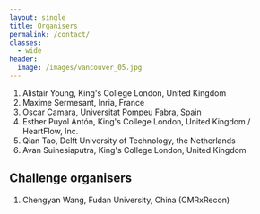 ```yaml
---
layout: single
title: Organisers
permalink: /contact/
classes:
  - wide
header:
  image: /images/vancouver_05.jpg
---
```


1. Alistair Young, King's College London, United Kingdom
2. Maxime Sermesant, Inria, France
3. Oscar Camara, Universitat Pompeu Fabra, Spain
4. Esther Puyol Antón, King's College London, United Kingdom / HeartFlow, Inc.
5. Qian Tao, Delft University of Technology, the Netherlands
6. Avan Suinesiaputra, King's College London, United Kingdom

## Challenge organisers

1. Chengyan Wang, Fudan University, China (CMRxRecon)